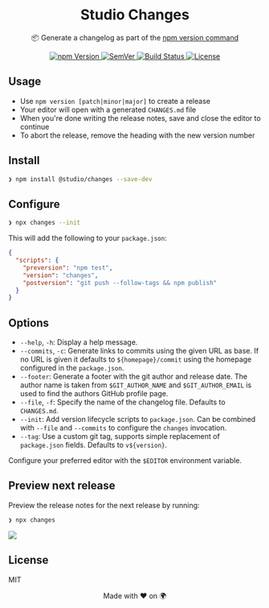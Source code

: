 <h1 align="center">
  Studio Changes
</h1>
<p align="center">
  📦 Generate a changelog as part of the <a href="https://docs.npmjs.com/cli/version">npm version command</a>
</p>
<p align="center">
  <a href="https://www.npmjs.com/package/@studio/changes">
    <img src="https://img.shields.io/npm/v/@studio/changes.svg" alt="npm Version">
  </a>
  <a href="https://semver.org">
    <img src="https://img.shields.io/:semver-%E2%9C%93-blue.svg" alt="SemVer">
  </a>
  <a href="https://github.com/javascript-studio/studio-changes/actions">
    <img src="https://github.com/javascript-studio/studio-changes/workflows/Build/badge.svg" alt="Build Status">
  </a>
  <a href="https://opensource.org/licenses/MIT">
    <img src="https://img.shields.io/badge/License-MIT-brightgreen.svg" alt="License">
  </a>
</p>

## Usage

- Use `npm version [patch|minor|major]` to create a release
- Your editor will open with a generated `CHANGES.md` file
- When you're done writing the release notes, save and close the editor to
  continue
- To abort the release, remove the heading with the new version number

## Install

```bash
❯ npm install @studio/changes --save-dev
```

## Configure

```bash
❯ npx changes --init
```

This will add the following to your `package.json`:

```json
{
  "scripts": {
    "preversion": "npm test",
    "version": "changes",
    "postversion": "git push --follow-tags && npm publish"
  }
}
```

## Options

- `--help`, `-h`: Display a help message.
- `--commits`, `-c`: Generate links to commits using the given URL as base. If
  no URL is given it defaults to `${homepage}/commit` using the homepage
  configured in the `package.json`.
- `--footer`: Generate a footer with the git author and release date. The
  author name is taken from `$GIT_AUTHOR_NAME` and `$GIT_AUTHOR_EMAIL` is used
  to find the authors GitHub profile page.
- `--file`, `-f`: Specify the name of the changelog file. Defaults to
  `CHANGES.md`.
- `--init`: Add version lifecycle scripts to `package.json`. Can be combined
  with `--file` and `--commits` to configure the `changes` invocation.
- `--tag`: Use a custom git tag, supports simple replacement of `package.json`
  fields. Defaults to `v${version}`.

Configure your preferred editor with the `$EDITOR` environment variable.

## Preview next release

Preview the release notes for the next release by running:

```bash
❯ npx changes
```

![](https://javascript.studio/assets/changes-1.0.gif)

## License

MIT

<p align="center">Made with ❤️ on 🌍<p>

[1]: https://medium.com/@maybekatz/introducing-npx-an-npm-package-runner-55f7d4bd282b
